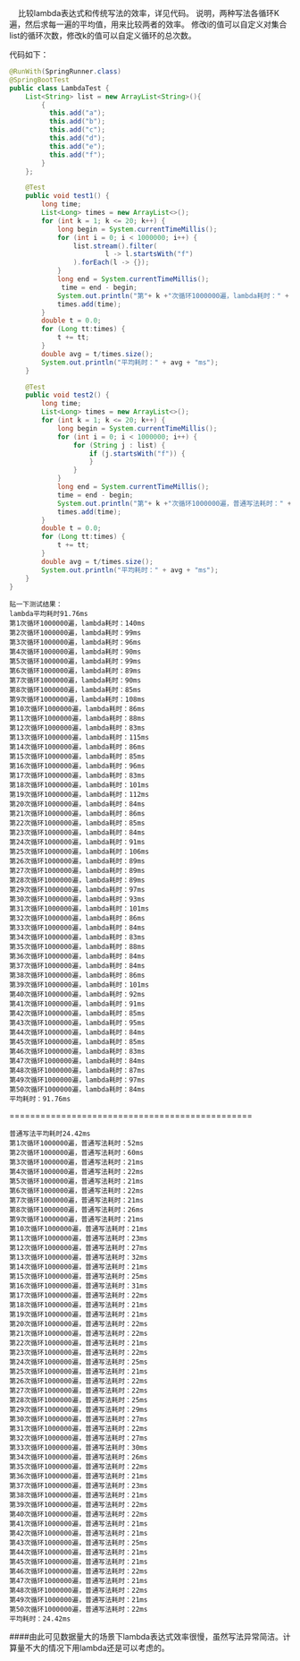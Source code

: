 &nbsp;&nbsp;&nbsp;&nbsp;比较lambda表达式和传统写法的效率，详见代码。
说明，两种写法各循环K遍，然后求每一遍的平均值，用来比较两者的效率。
修改i的值可以自定义对集合list的循环次数，修改k的值可以自定义循环的总次数。

代码如下：<br/>
```Java
@RunWith(SpringRunner.class)
@SpringBootTest
public class LambdaTest {
    List<String> list = new ArrayList<String>(){
        {
          this.add("a");
          this.add("b");
          this.add("c");
          this.add("d");
          this.add("e");
          this.add("f");
        }
    };

    @Test
    public void test1() {
        long time;
        List<Long> times = new ArrayList<>();
        for (int k = 1; k <= 20; k++) {
            long begin = System.currentTimeMillis();
            for (int i = 0; i < 1000000; i++) {
                list.stream().filter(
                        l -> l.startsWith("f")
                ).forEach(l -> {});
            }
            long end = System.currentTimeMillis();
             time = end - begin;
            System.out.println("第"+ k +"次循环1000000遍，lambda耗时：" + time + "ms");
            times.add(time);
        }
        double t = 0.0;
        for (Long tt:times) {
            t += tt;
        }
        double avg = t/times.size();
        System.out.println("平均耗时：" + avg + "ms");
    }

    @Test
    public void test2() {
        long time;
        List<Long> times = new ArrayList<>();
        for (int k = 1; k <= 20; k++) {
            long begin = System.currentTimeMillis();
            for (int i = 0; i < 1000000; i++) {
                for (String j : list) {
                    if (j.startsWith("f")) {
                    }
                }
            }
            long end = System.currentTimeMillis();
            time = end - begin;
            System.out.println("第"+ k +"次循环1000000遍，普通写法耗时：" + time + "ms");
            times.add(time);
        }
        double t = 0.0;
        for (Long tt:times) {
            t += tt;
        }
        double avg = t/times.size();
        System.out.println("平均耗时：" + avg + "ms");
    }
}
```

    贴一下测试结果：
    lambda平均耗时91.76ms
    第1次循环1000000遍，lambda耗时：140ms
    第2次循环1000000遍，lambda耗时：99ms
    第3次循环1000000遍，lambda耗时：96ms
    第4次循环1000000遍，lambda耗时：90ms
    第5次循环1000000遍，lambda耗时：99ms
    第6次循环1000000遍，lambda耗时：89ms
    第7次循环1000000遍，lambda耗时：90ms
    第8次循环1000000遍，lambda耗时：85ms
    第9次循环1000000遍，lambda耗时：108ms
    第10次循环1000000遍，lambda耗时：86ms
    第11次循环1000000遍，lambda耗时：88ms
    第12次循环1000000遍，lambda耗时：83ms
    第13次循环1000000遍，lambda耗时：115ms
    第14次循环1000000遍，lambda耗时：86ms
    第15次循环1000000遍，lambda耗时：85ms
    第16次循环1000000遍，lambda耗时：96ms
    第17次循环1000000遍，lambda耗时：83ms
    第18次循环1000000遍，lambda耗时：101ms
    第19次循环1000000遍，lambda耗时：112ms
    第20次循环1000000遍，lambda耗时：84ms
    第21次循环1000000遍，lambda耗时：86ms
    第22次循环1000000遍，lambda耗时：85ms
    第23次循环1000000遍，lambda耗时：84ms
    第24次循环1000000遍，lambda耗时：91ms
    第25次循环1000000遍，lambda耗时：106ms
    第26次循环1000000遍，lambda耗时：89ms
    第27次循环1000000遍，lambda耗时：89ms
    第28次循环1000000遍，lambda耗时：89ms
    第29次循环1000000遍，lambda耗时：97ms
    第30次循环1000000遍，lambda耗时：93ms
    第31次循环1000000遍，lambda耗时：101ms
    第32次循环1000000遍，lambda耗时：86ms
    第33次循环1000000遍，lambda耗时：84ms
    第34次循环1000000遍，lambda耗时：83ms
    第35次循环1000000遍，lambda耗时：88ms
    第36次循环1000000遍，lambda耗时：84ms
    第37次循环1000000遍，lambda耗时：84ms
    第38次循环1000000遍，lambda耗时：86ms
    第39次循环1000000遍，lambda耗时：101ms
    第40次循环1000000遍，lambda耗时：92ms
    第41次循环1000000遍，lambda耗时：91ms
    第42次循环1000000遍，lambda耗时：85ms
    第43次循环1000000遍，lambda耗时：95ms
    第44次循环1000000遍，lambda耗时：84ms
    第45次循环1000000遍，lambda耗时：85ms
    第46次循环1000000遍，lambda耗时：83ms
    第47次循环1000000遍，lambda耗时：84ms
    第48次循环1000000遍，lambda耗时：87ms
    第49次循环1000000遍，lambda耗时：97ms
    第50次循环1000000遍，lambda耗时：84ms
    平均耗时：91.76ms

\===============================================

    普通写法平均耗时24.42ms
    第1次循环1000000遍，普通写法耗时：52ms
    第2次循环1000000遍，普通写法耗时：60ms
    第3次循环1000000遍，普通写法耗时：21ms
    第4次循环1000000遍，普通写法耗时：22ms
    第5次循环1000000遍，普通写法耗时：21ms
    第6次循环1000000遍，普通写法耗时：22ms
    第7次循环1000000遍，普通写法耗时：21ms
    第8次循环1000000遍，普通写法耗时：26ms
    第9次循环1000000遍，普通写法耗时：21ms
    第10次循环1000000遍，普通写法耗时：21ms
    第11次循环1000000遍，普通写法耗时：23ms
    第12次循环1000000遍，普通写法耗时：27ms
    第13次循环1000000遍，普通写法耗时：32ms
    第14次循环1000000遍，普通写法耗时：21ms
    第15次循环1000000遍，普通写法耗时：25ms
    第16次循环1000000遍，普通写法耗时：31ms
    第17次循环1000000遍，普通写法耗时：22ms
    第18次循环1000000遍，普通写法耗时：21ms
    第19次循环1000000遍，普通写法耗时：21ms
    第20次循环1000000遍，普通写法耗时：22ms
    第21次循环1000000遍，普通写法耗时：22ms
    第22次循环1000000遍，普通写法耗时：21ms
    第23次循环1000000遍，普通写法耗时：22ms
    第24次循环1000000遍，普通写法耗时：25ms
    第25次循环1000000遍，普通写法耗时：21ms
    第26次循环1000000遍，普通写法耗时：22ms
    第27次循环1000000遍，普通写法耗时：22ms
    第28次循环1000000遍，普通写法耗时：25ms
    第29次循环1000000遍，普通写法耗时：29ms
    第30次循环1000000遍，普通写法耗时：27ms
    第31次循环1000000遍，普通写法耗时：22ms
    第32次循环1000000遍，普通写法耗时：27ms
    第33次循环1000000遍，普通写法耗时：30ms
    第34次循环1000000遍，普通写法耗时：26ms
    第35次循环1000000遍，普通写法耗时：22ms
    第36次循环1000000遍，普通写法耗时：21ms
    第37次循环1000000遍，普通写法耗时：23ms
    第38次循环1000000遍，普通写法耗时：21ms
    第39次循环1000000遍，普通写法耗时：22ms
    第40次循环1000000遍，普通写法耗时：22ms
    第41次循环1000000遍，普通写法耗时：21ms
    第42次循环1000000遍，普通写法耗时：21ms
    第43次循环1000000遍，普通写法耗时：25ms
    第44次循环1000000遍，普通写法耗时：21ms
    第45次循环1000000遍，普通写法耗时：21ms
    第46次循环1000000遍，普通写法耗时：22ms
    第47次循环1000000遍，普通写法耗时：21ms
    第48次循环1000000遍，普通写法耗时：22ms
    第49次循环1000000遍，普通写法耗时：21ms
    第50次循环1000000遍，普通写法耗时：22ms
    平均耗时：24.42ms

####由此可见数据量大的场景下lambda表达式效率很慢，虽然写法异常简洁。计算量不大的情况下用lambda还是可以考虑的。
